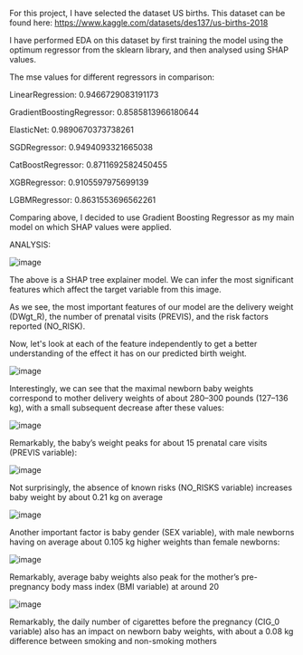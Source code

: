 For this project, I have selected the dataset US births. This dataset can be found here: https://www.kaggle.com/datasets/des137/us-births-2018

I have performed EDA on this dataset by first training the model using the optimum regressor from the sklearn library, and then analysed using SHAP values.

The mse values for different regressors in comparison: 

LinearRegression: 0.9466729083191173

GradientBoostingRegressor: 0.8585813966180644

ElasticNet: 0.9890670373738261

SGDRegressor: 0.9494093321665038

CatBoostRegressor: 0.8711692582450455

XGBRegressor: 0.9105597975699139

LGBMRegressor: 0.8631553696562261

Comparing above, I decided to use Gradient Boosting Regressor as my main model on which SHAP values were applied. 

ANALYSIS: 

![image](https://user-images.githubusercontent.com/93089131/227852712-3353c97e-6356-4df3-9469-9e3019f94b8d.png)

The above is a SHAP tree explainer model. We can infer the most significant features which affect the target variable from this image. 

As we see, the most important features of our model are the delivery weight (DWgt_R), the number of prenatal visits (PREVIS), and the risk factors reported (NO_RISK).

Now, let's look at each of the feature independently to get a better understanding of the effect it has on our predicted birth weight.

![image](https://user-images.githubusercontent.com/93089131/227853115-4e63dc8d-5502-45d1-8eec-108ea8a7816f.png)

Interestingly, we can see that the maximal newborn baby weights correspond to mother delivery weights of about 280–300 pounds (127–136 kg), with a small subsequent decrease after these values:

![image](https://user-images.githubusercontent.com/93089131/227853154-c131f438-3c04-4154-b302-df91fd66f72b.png)

Remarkably, the baby’s weight peaks for about 15 prenatal care visits (PREVIS variable):

![image](https://user-images.githubusercontent.com/93089131/227853267-a3b5a841-d79d-419d-9103-5e7de6aa281e.png)

Not surprisingly, the absence of known risks (NO_RISKS variable) increases baby weight by about 0.21 kg on average

![image](https://user-images.githubusercontent.com/93089131/227853584-68f432f9-5c2b-49b2-aade-56c53e61728e.png)

Another important factor is baby gender (SEX variable), with male newborns having on average about 0.105 kg higher weights than female newborns:

![image](https://user-images.githubusercontent.com/93089131/227853620-bcb8210d-dcd3-4920-ad5d-d1549e6158a2.png)

Remarkably, average baby weights also peak for the mother’s pre-pregnancy body mass index (BMI variable) at around 20

![image](https://user-images.githubusercontent.com/93089131/227853665-b91f4165-ec50-40a3-b4bb-1e82371da840.png)

Remarkably, the daily number of cigarettes before the pregnancy (CIG_0 variable) also has an impact on newborn baby weights, with about a 0.08 kg difference between smoking and non-smoking mothers
